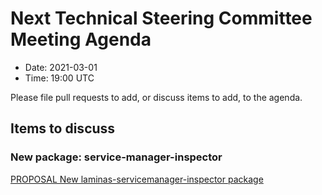 # Next Technical Steering Committee Meeting Agenda

- Date: 2021-03-01
- Time: 19:00 UTC

Please file pull requests to add, or discuss items to add, to the agenda.

## Items to discuss

### New package: service-manager-inspector
[PROPOSAL New laminas-servicemanager-inspector package](https://github.com/laminas/technical-steering-committee/issues/55)
